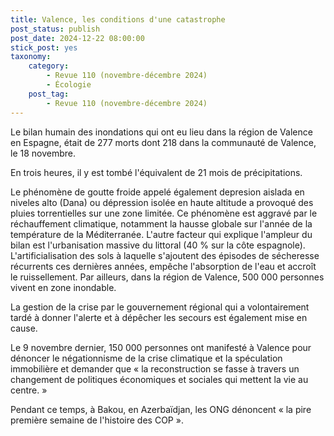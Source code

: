 ```yaml
---
title: Valence, les conditions d'une catastrophe
post_status: publish
post_date: 2024-12-22 08:00:00
stick_post: yes
taxonomy:
    category:
        - Revue 110 (novembre-décembre 2024)
        - Écologie
    post_tag:
        - Revue 110 (novembre-décembre 2024)
---
```



Le bilan humain des inondations qui ont eu lieu dans la région de Valence en Espagne, était de 277 morts dont 218 dans la communauté de Valence, le 18 novembre.

En trois heures, il y est tombé l'équivalent de 21 mois de précipitations.

Le phénomène de goutte froide appelé également depresion aislada en niveles alto (Dana) ou dépression isolée en haute altitude a provoqué des pluies torrentielles sur une zone limitée. Ce phénomène est aggravé par le réchauffement climatique, notamment la hausse globale sur l'année de la température de la Méditerranée. L'autre facteur qui explique l'ampleur du bilan est l'urbanisation massive du littoral (40 % sur la côte espagnole). L'artificialisation des sols à laquelle s'ajoutent des épisodes de sécheresse récurrents ces dernières années, empêche l'absorption de l'eau et accroît le ruissellement. Par ailleurs, dans la région de Valence, 500 000 personnes vivent en zone inondable.

La gestion de la crise par le gouvernement régional qui a volontairement tardé à donner l'alerte et à dépêcher les secours est également mise en cause.

Le 9 novembre dernier, 150 000 personnes ont manifesté à Valence pour dénoncer le négationnisme de la crise climatique et la spéculation immobilière et demander que « la reconstruction se fasse à travers un changement de politiques économiques et sociales qui mettent la vie au centre. »

Pendant ce temps, à Bakou, en Azerbaïdjan, les ONG dénoncent « la pire première semaine de l'histoire des COP ».
